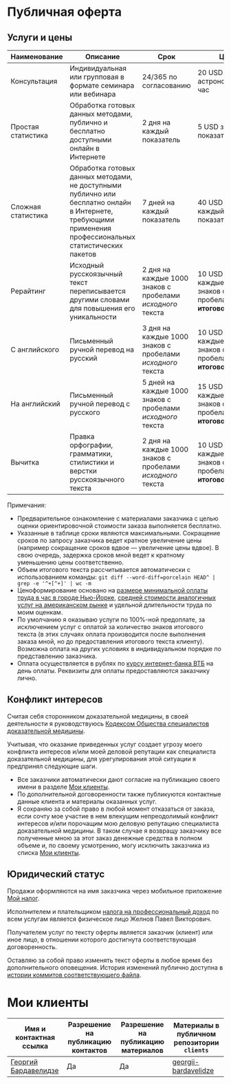 # Публичная оферта

## Услуги и цены

| Наименование | Описание | Срок | Цена |
|--------------------|-----------------------------------------------------------------------------------------------------------------------------------------------------------|---------------------------------------------------------------|---------------------------------------------------------------|
| Консультация | Индивидуальная или групповая в формате семинара или вебинара | 24/365 по согласованию | 20 USD за астрономический час |
| Простая статистика | Обработка готовых данных методами, публично и бесплатно доступными онлайн в Интернете | 2 дня на каждый показатель | 5 USD за каждый показатель |
| Сложная статистика | Обработка готовых данных методами, не доступными публично или бесплатно онлайн в Интернете, требующими применения профессиональных статистических пакетов | 7 дней на каждый показатель | 40 USD за каждый показатель |
| Рерайтинг | Исходный русскоязычный текст переписывается другими словами для повышения его уникальности | 2 дня на каждые 1000 знаков с пробелами _исходного_ текста | 10 USD за каждые 1000 знаков с пробелами **итогового** текста |
| С английского | Письменный ручной перевод на русский | 3 дня на каждые 1000 знаков с пробелами _исходного_ текста | 10 USD за каждые 1000 знаков с пробелами **итогового** текста |
| На английский | Письменный ручной перевод с русского | 5 дней на каждые 1000 знаков с пробелами _исходного_ текста | 15 USD за каждые 1000 знаков с пробелами **итогового** текста |
| Вычитка | Правка орфографии, грамматики, стилистики и верстки русскоязычного текста | 2 дня на каждые 1000 знаков с пробелами _исходного_ текста | 10 USD за каждые 1000 знаков с пробелами **итогового** текста |

Примечания:

* Предварительное ознакомление с материалами заказчика с целью оценки ориентировочной стоимости заказа выполняется бесплатно.
* Указанные в таблице сроки являются максимальными. Сокращение сроков по запросу заказчика ведет кратное увеличение цены (например сокращение сроков вдвое — увеличение цены вдвое). В свою очередь, задержка сроков мной ведет к кратному уменьшению цены соответственно.
* Объем итогового текста рассчитывается автоматически с использованием команды: `git diff --word-diff=porcelain HEAD^ | grep -e '^+[^+]' | wc -m`
* Ценоформирование основано на [размере минимальной оплаты труда в час в городе Нью-Йорке](https://labor.ny.gov/workerprotection/laborstandards/workprot/minwage.shtm), [средней стоимости аналогичных услуг на американском рынке](https://www.salary.com) и удельной длительности труда по моим оценкам.
* По умолчанию я оказываю услуги по 100%-ной предоплате, за исключением услуг с оплатой за количество знаков итогового текста (в этих случаях оплата производится после выполнения заказа мной, но до предоставления итогового текста клиенту). Возможна оплата на других условиях в индивидуальном порядке по представлению заказчика.
* Оплата осуществляется в рублях по [курсу интернет-банка ВТБ](https://www.vtb.ru/personal/platezhi-i-perevody/obmen-valjuty/) на день оплаты. Реквизиты для оплаты предоставляются заказчику лично.

## Конфликт интересов

Считая себя сторонником доказательной медицины, в своей деятельности я руководствуюсь [Кодексом Общества специалистов доказательной медицины](http://osdm.org/about/).

Учитывая, что оказание приведенных услуг создает угрозу моего конфликта интересов и/или моей деловой репутации как специалиста доказательной медицины, для урегулирования этой ситуации я предпринял следующие шаги.

* Все заказчики автоматически дают согласие на публикацию своего имени в разделе [Мои клиенты](#мои-клиенты).
* По дополнительной договоренности также публикуются контактные данные клиента и материалы оказанных услуг.
* Я сохраняю за собой право в любой момент отказаться от заказа, если сочту мое участие в нем влекущим непреодолимый конфликт интересов и/или порочащим мою деловую репутацию специалиста доказательной медицины. В таком случае я возвращу заказчику все полученные мною за этот заказ денежные средства в полном объеме и, по своему усмотрению, могу исключить заказчика из списка [Мои клиенты](#мои-клиенты).

## Юридический статус

Продажи оформляются на имя заказчика через мобильное приложение [Мой налог](https://npd.nalog.ru/app/).

Исполнителем и плательщиком [налога на профессиональный доход](https://npd.nalog.ru) по всем услугам является физическое лицо Желнов Павел Викторович.

Получателем услуг по тексту оферты является заказчик (клиент) или иное лицо, в отношении которого достигнута соответствующая договоренность.

Оставляю за собой право изменять текст оферты в любое время без дополнительного оповещения. История изменений публично доступна в [истории коммитов соответствующего файла](https://github.com/drzhelnov/drzhelnov.github.io/commits/master/README.md).

# Мои клиенты

| Имя и контактная ссылка | Разрешение на публикацию контактов | Разрешение на публикацию материалов | Материалы в публичном репозитории `clients` |
|-------------------------|------------------------------------|-------------------------------------|---------------------------------------------|
| [Георгий Бардавелидзе](https://instagr.am/goshabar) | Да | Да | [georgii-bardavelidze](https://github.com/drzhelnov/clients/tree/georgii-bardavelidze) |
